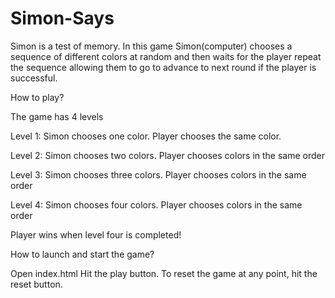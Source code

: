 # Simon-Says

Simon is a test of memory. In this game Simon(computer) chooses a sequence of different colors at random and then waits for  the player repeat the sequence allowing them to go to advance to next round if the player is successful.


How to play?

The game has 4 levels

Level 1:
Simon chooses one color. Player chooses the same color.

Level 2:
Simon chooses two colors. Player chooses colors in the same order

Level 3:
Simon chooses three colors. Player chooses colors in the same order

Level 4:
Simon chooses four colors. Player chooses colors in the same order

Player wins when level four is completed!

How to launch and start the game?

Open index.html
Hit the play button. To reset the game at any point, hit the reset button.

